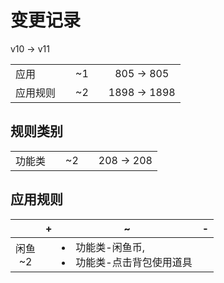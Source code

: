 # 变更记录

v10 -> v11

||||||
|-|:-:|:-:|:-:|:-:|
|应用||~1||805 -> 805|
|应用规则||~2||1898 -> 1898|

## 规则类别

||||||
|-|:-:|:-:|:-:|:-:|
|功能类||~2||208 -> 208|

## 应用规则

||+|~|-|
|:-:|-|-|-|
|闲鱼<br>~2||<li>功能类-闲鱼币,<li>功能类-点击背包使用道具||
